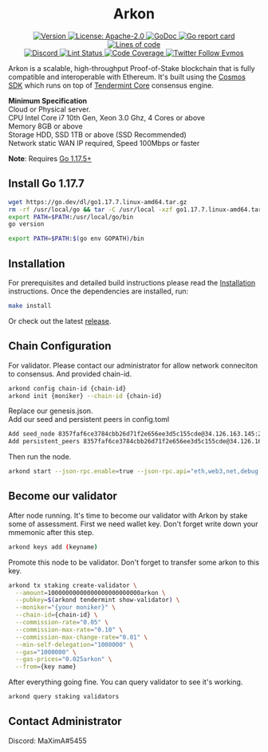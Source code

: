 <!--
parent:
  order: false
-->

<div align="center">
  <h1> Arkon </h1>
</div>

<!-- TODO: add banner -->
<!-- ![banner](docs/ethermint.jpg) -->

<div align="center">
  <a href="https://github.com/tharsis/evmos/releases/latest">
    <img alt="Version" src="https://img.shields.io/github/tag/tharsis/evmos.svg" />
  </a>
  <a href="https://github.com/tharsis/evmos/blob/main/LICENSE">
    <img alt="License: Apache-2.0" src="https://img.shields.io/github/license/tharsis/evmos.svg" />
  </a>
  <a href="https://pkg.go.dev/github.com/tharsis/evmos">
    <img alt="GoDoc" src="https://godoc.org/github.com/tharsis/evmos?status.svg" />
  </a>
  <a href="https://goreportcard.com/report/github.com/tharsis/evmos">
    <img alt="Go report card" src="https://goreportcard.com/badge/github.com/tharsis/evmos"/>
  </a>
  <a href="https://bestpractices.coreinfrastructure.org/projects/5018">
    <img alt="Lines of code" src="https://img.shields.io/tokei/lines/github/tharsis/evmos">
  </a>
</div>
<div align="center">
  <a href="https://discord.gg/evmos">
    <img alt="Discord" src="https://img.shields.io/discord/809048090249134080.svg" />
  </a>
  <a href="https://github.com/tharsis/evmos/actions?query=branch%3Amain+workflow%3ALint">
    <img alt="Lint Status" src="https://github.com/tharsis/evmos/actions/workflows/lint.yml/badge.svg?branch=main" />
  </a>
  <a href="https://codecov.io/gh/tharsis/evmos">
    <img alt="Code Coverage" src="https://codecov.io/gh/tharsis/evmos/branch/main/graph/badge.svg" />
  </a>
  <a href="https://twitter.com/EvmosOrg">
    <img alt="Twitter Follow Evmos" src="https://img.shields.io/twitter/follow/EvmosOrg"/>
  </a>
</div>

Arkon is a scalable, high-throughput Proof-of-Stake blockchain that is fully compatible and
interoperable with Ethereum. It's built using the [Cosmos SDK](https://github.com/cosmos/cosmos-sdk/) which runs on top of [Tendermint Core](https://github.com/tendermint/tendermint) consensus engine.

**Minimum Specification**<br>
Cloud or Physical server.<br>
CPU Intel Core i7 10th Gen, Xeon 3.0 Ghz, 4 Cores or above<br>
Memory 8GB or above<br>
Storage HDD, SSD 1TB or above (SSD Recommended)<br>
Network static WAN IP required, Speed 100Mbps or faster<br>

**Note**: Requires [Go 1.17.5+](https://golang.org/dl/)

## Install Go 1.17.7

```bash
wget https://go.dev/dl/go1.17.7.linux-amd64.tar.gz
rm -rf /usr/local/go && tar -C /usr/local -xzf go1.17.7.linux-amd64.tar.gz
export PATH=$PATH:/usr/local/go/bin
go version

export PATH=$PATH:$(go env GOPATH)/bin
```

## Installation

For prerequisites and detailed build instructions please read the [Installation](https://evmos.dev/quickstart/installation.html) instructions. Once the dependencies are installed, run:

```bash
make install
```

Or check out the latest [release](https://github.com/aekram43/Arkon).

## Chain Configuration

For validator. Please contact our administrator for allow network conneciton to consensus. And provided chain-id.

```bash
arkond config chain-id {chain-id}
arkond init {moniker} --chain-id {chain-id}
```
Replace our genesis.json.<br>
Add our seed and persistent peers in config.toml
```bash
Add seed_node 8357faf6ce3784cbb26d71f2e656ee3d5c155cde@34.126.163.145:26656
Add persistent_peers 8357faf6ce3784cbb26d71f2e656ee3d5c155cde@34.126.163.145:26656
```
Then run the node.
```bash
arkond start --json-rpc.enable=true --json-rpc.api="eth,web3,net,debug,txpool"
```

## Become our validator

After node running. It's time to become our validator with Arkon by stake some of assessment.
First we need wallet key.
Don't forget write down your mmemonic after this step.

```bash
arkond keys add (keyname)
```
Promote this node to be validator. Don't forget to transfer some arkon to this key.

```bash
arkond tx staking create-validator \
  --amount=10000000000000000000000000arkon \
  --pubkey=$(arkond tendermint show-validator) \
  --moniker="{your moniker}" \
  --chain-id={chain-id} \
  --commission-rate="0.05" \
  --commission-max-rate="0.10" \
  --commission-max-change-rate="0.01" \
  --min-self-delegation="1000000" \
  --gas="1000000" \
  --gas-prices="0.025arkon" \
  --from={key name}
```
After everything going fine. You can query validator to see it's working.
```bash
arkond query staking validators
```

## Contact Administrator

Discord: MaXimA#5455
